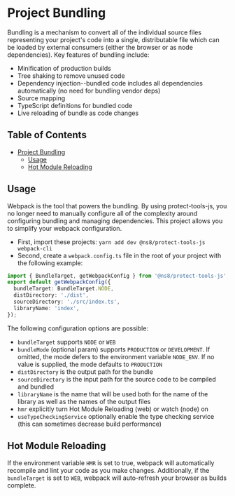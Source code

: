 # Project Bundling

Bundling is a mechanism to convert all of the individual source files representing your project's code into a single, distributable file which can be loaded by external consumers (either the browser or as node dependencies). Key features of bundling include:

- Minification of production builds
- Tree shaking to remove unused code
- Dependency injection--bundled code includes all dependencies automatically (no need for bundling vendor deps)
- Source mapping
- TypeScript definitions for bundled code
- Live reloading of bundle as code changes

## Table of Contents

- [Project Bundling](#project-bundling)
  - [Usage](#usage)
  - [Hot Module Reloading](#hot-module-reloading)

## Usage

Webpack is the tool that powers the bundling. By using protect-tools-js, you no longer need to manually configure all of the complexity around configuring bundling and managing dependencies. This project allows you to simplify your webpack configuration.

- First, import these projects: `yarn add dev @ns8/protect-tools-js webpack-cli`
- Second, create a `webpack.config.ts` file in the root of your project with the following example:

```ts
import { BundleTarget, getWebpackConfig } from '@ns8/protect-tools-js';
export default getWebpackConfig({
  bundleTarget: BundleTarget.NODE,
  distDirectory: './dist',
  sourceDirectory: './src/index.ts',
  libraryName: 'index',
});
```

The following configuration options are possible:

- `bundleTarget` supports `NODE` or `WEB`
- `bundleMode` (optional param) supports `PRODUCTION` or `DEVELOPMENT`. If omitted, the mode defers to the environment variable `NODE_ENV`. If no value is supplied, the mode defaults to `PRODUCTION`
- `distDirectory` is the output path for the bundle
- `sourceDirectory` is the input path for the source code to be compiled and bundled
- `libraryName` is the name that will be used both for the name of the library as well as the names of the output files
- `hmr` explicitly turn Hot Module Reloading (web) or watch (node) on
- `useTypeCheckingService` optionally enable the type checking service (this can sometimes decrease build performance)

## Hot Module Reloading

If the environment variable `HMR` is set to true, webpack will automatically recompile and lint your code as you make changes. Additionally, if the `bundleTarget` is set to `WEB`, webpack will auto-refresh your browser as builds complete.
